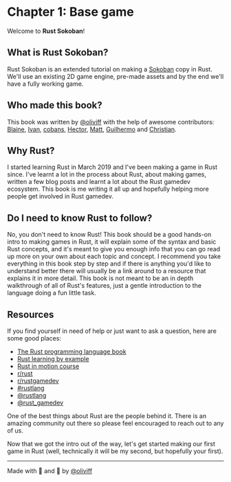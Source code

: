 # Chapter 1: Base game
Welcome to **Rust Sokoban**!

## What is Rust Sokoban?
Rust Sokoban is an extended tutorial on making a [Sokoban](https://en.wikipedia.org/wiki/Sokoban) copy in Rust. We'll use an existing 2D game engine, pre-made assets and by the end we'll have a fully working game.

## Who made this book? 
This book was written by [@oliviff](https://twitter.com/oliviff) with the help of awesome contributors: [Blaine](https://github.com/wbprice), [Ivan](https://github.com/zubivan), [cobans](https://github.com/cobans), [Hector](https://github.com/rojashr), [Matt](https://github.com/mysterycommand), [Guilhermo](https://github.com/GuilhermoReadonly) and [Christian](https://github.com/ChristianIsaacRoy).

## Why Rust?
I started learning Rust in March 2019 and I've been making a game in Rust since. I've learnt a lot in the process about Rust, about making games, written a few blog posts and learnt a lot about the Rust gamedev ecosystem. This book is me writing it all up and hopefully helping more people get involved in Rust gamedev.

## Do I need to know Rust to follow?
No, you don't need to know Rust! This book should be a good hands-on intro to making games in Rust, it will explain some of the syntax and basic Rust concepts, and it's meant to give you enough info that you can go read up more on your own about each topic and concept. I recommend you take everything in this book step by step and if there is anything you'd like to understand better there will usually be a link around to a resource that explains it in more detail. This book is not meant to be an in depth walkthrough of all of Rust's features, just a gentle introduction to the language doing a fun little task.

## Resources
If you find yourself in need of help or just want to ask a question, here are some good places:
* [The Rust programming language book](https://amzn.to/2tXzRdP)
* [Rust learning by example](https://doc.rust-lang.org/rust-by-example/)
* [Rust in motion course](https://www.manning.com/livevideo/rust-in-motion?a_aid=cnichols&a_bid=6a993c2e)
* [r/rust](http://reddit.com/r/rust)
* [r/rustgamedev](http://reddit.com/r/rust_gamedev)
* [#rustlang](https://twitter.com/hashtag/rustlang)
* [@rustlang](https://twitter.com/rustlang)
* [@rust_gamedev](https://twitter.com/rust_gamedev)


One of the best things about Rust are the people behind it. There is an amazing community out there so please feel encouraged to reach out to any of us.

Now that we got the intro out of the way, let's get started making our first game in Rust (well, technically it will be my second, but hopefully your first).


_______
Made with 🦀 and 🧡 by [@oliviff](https://twitter.com/oliviff)
